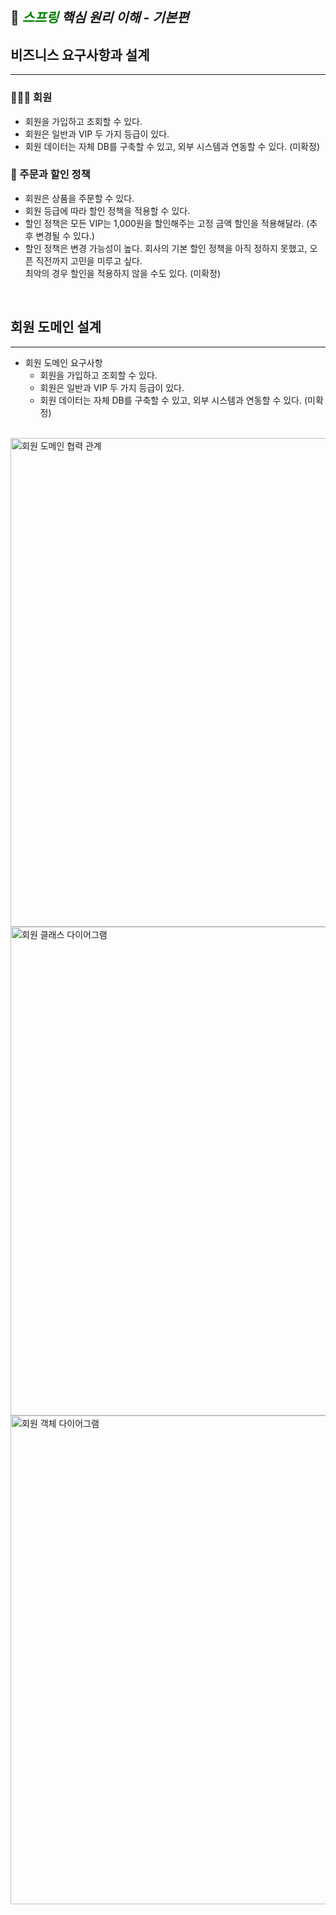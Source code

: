 ## 🌱 *<span style="color:green">스프링</span> 핵심 원리 이해 - 기본편*

## 비즈니스 요구사항과 설계

---
### 🧑🏻‍💼 회원
- 회원을 가입하고 조회할 수 있다.
- 회원은 일반과 VIP 두 가지 등급이 있다.
- 회원 데이터는 자체 DB를 구축할 수 있고, 외부 시스템과 연동할 수 있다. (미확정)

### 🛒 주문과 할인 정책
- 회원은 상품을 주문할 수 있다.
- 회원 등급에 따라 할인 정책을 적용할 수 있다.
- 할인 정책은 모든 VIP는 1,000원을 할인해주는 고정 금액 할인을 적용해달라. (추후 변경될 수 있다.)
- 할인 정책은 변경 가능성이 높다. 회사의 기본 할인 정책을 아직 정하지 못했고, 오픈 직전까지 고민을 미루고 싶다.
  <br>
  최악의 경우 할인을 적용하지 않을 수도 있다. (미확정)

<br>

## 회원 도메인 설계

---
- 회원 도메인 요구사항
  - 회원을 가입하고 조회할 수 있다.
  - 회원은 일반과 VIP 두 가지 등급이 있다.
  - 회원 데이터는 자체 DB를 구축할 수 있고, 외부 시스템과 연동할 수 있다. (미확정)

<br>

<img width="782" alt="회원 도메인 협력 관계" src="https://github.com/solmoonkang/spring-core/assets/109902582/55d31a18-184e-4291-a2d3-7f4745b2b2d5">

<img width="782" alt="회원 클래스 다이어그램" src="https://github.com/solmoonkang/spring-core/assets/109902582/6ce208ce-0fa8-4503-8ba4-412cd99cb780">

<img width="782" alt="회원 객체 다이어그램" src="https://github.com/solmoonkang/spring-core/assets/109902582/8635d311-52a9-4f3e-9b7e-64871e680752">


